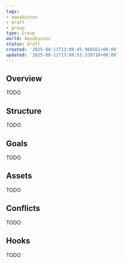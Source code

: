 ```yaml
---
tags:
- aquabyssos
- draft
- group
type: Group
world: Aquabyssos
status: draft
created: '2025-08-11T13:08:45.968561+00:00'
updated: '2025-08-11T13:08:51.339710+00:00'
---
```



## Overview

TODO
## Structure

TODO
## Goals

TODO
## Assets

TODO
## Conflicts

TODO
## Hooks

TODO
